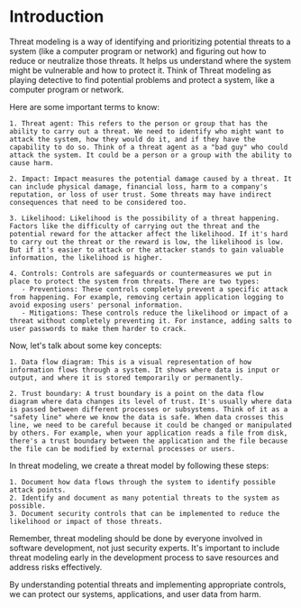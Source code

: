 # Introduction
Threat modeling is a way of identifying and prioritizing potential threats to a system (like a computer program or network) and figuring out how to reduce or neutralize those threats. It helps us understand where the system might be vulnerable and how to protect it. Think of Threat modeling as playing detective to find potential problems and protect a system, like a computer program or network. 

Here are some important terms to know:
```
1. Threat agent: This refers to the person or group that has the ability to carry out a threat. We need to identify who might want to attack the system, how they would do it, and if they have the capability to do so. Think of a threat agent as a "bad guy" who could attack the system. It could be a person or a group with the ability to cause harm.

2. Impact: Impact measures the potential damage caused by a threat. It can include physical damage, financial loss, harm to a company's reputation, or loss of user trust. Some threats may have indirect consequences that need to be considered too.

3. Likelihood: Likelihood is the possibility of a threat happening. Factors like the difficulty of carrying out the threat and the potential reward for the attacker affect the likelihood. If it's hard to carry out the threat or the reward is low, the likelihood is low. But if it's easier to attack or the attacker stands to gain valuable information, the likelihood is higher.

4. Controls: Controls are safeguards or countermeasures we put in place to protect the system from threats. There are two types:
   - Preventions: These controls completely prevent a specific attack from happening. For example, removing certain application logging to avoid exposing users' personal information.
   - Mitigations: These controls reduce the likelihood or impact of a threat without completely preventing it. For instance, adding salts to user passwords to make them harder to crack.
```
Now, let's talk about some key concepts:
```
1. Data flow diagram: This is a visual representation of how information flows through a system. It shows where data is input or output, and where it is stored temporarily or permanently.

2. Trust boundary: A trust boundary is a point on the data flow diagram where data changes its level of trust. It's usually where data is passed between different processes or subsystems. Think of it as a "safety line" where we know the data is safe. When data crosses this line, we need to be careful because it could be changed or manipulated by others. For example, when your application reads a file from disk, there's a trust boundary between the application and the file because the file can be modified by external processes or users.
```
In threat modeling, we create a threat model by following these steps:
```
1. Document how data flows through the system to identify possible attack points.
2. Identify and document as many potential threats to the system as possible.
3. Document security controls that can be implemented to reduce the likelihood or impact of those threats.
```
Remember, threat modeling should be done by everyone involved in software development, not just security experts. It's important to include threat modeling early in the development process to save resources and address risks effectively.

By understanding potential threats and implementing appropriate controls, we can protect our systems, applications, and user data from harm.

